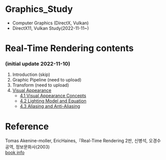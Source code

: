 # Graphics_Study
- Computer Graphics (DirectX, Vulkan)
- DirectX11, Vulkan Study(2022-11-11~)

# Real-Time Rendering contents
### (initial update 2022-11-10)
1. Introduction (skip)
2. Graphic Pipeline (need to upload)
3. Transform (need to upload)
4. [Visual Appearance](https://github.com/mKangSH/Graphics_Study/tree/main/RTR/4)
    - [4.1 Visual Appearance Concepts](https://github.com/mKangSH/Graphics_Study/blob/main/RTR/4/4-1%20Visual%20Appearance.md)
    - [4.2 Lighting Model and Equation](https://github.com/mKangSH/Graphics_Study/blob/main/RTR/4/4-2%20Lighting%20Model%20and%20Equation.md)
    - [4.3 Aliasing and Anti-Aliasing](https://github.com/mKangSH/Graphics_Study/blob/main/RTR/4/4-3%20Aliasing%20and%20Anti-aliasing.md)
  
# Reference
Tomas Akenine-moller, EricHaines,『Real-Time Rendering 2판, 신병석, 오경수 공역, 정보문화사(2003)    
[book info](https://www.aladin.co.kr/shop/wproduct.aspx?ItemId=440471)
